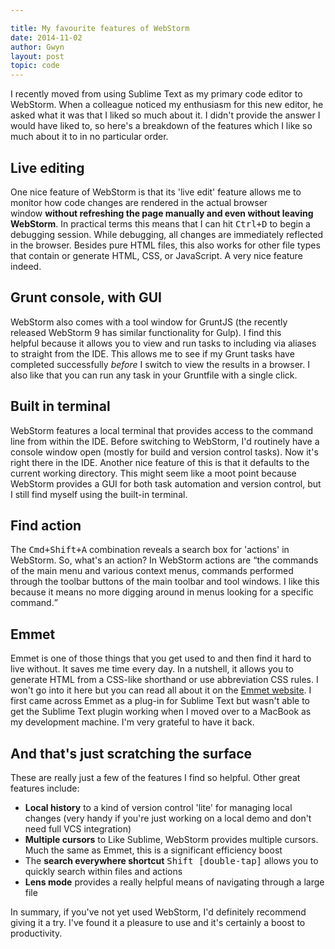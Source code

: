 ```yaml
---

title: My favourite features of WebStorm
date: 2014-11-02
author: Gwyn
layout: post
topic: code
---
```

I recently moved from using Sublime Text as my primary code editor to WebStorm. When a colleague noticed my enthusiasm for this new editor, he asked what it was that I liked so much about it. I didn't provide the answer I would have liked to, so here's a breakdown of the features which I like so much about it to in no particular order.

## Live editing

One nice feature of WebStorm is that its 'live edit' feature allows me to monitor how code changes are rendered in the actual browser window **without refreshing the page manually and even without leaving WebStorm**. In practical terms this means that I can hit <kbd>Ctrl+D</kbd> to begin a debugging session. While debugging, all changes are immediately reflected in the browser. Besides pure HTML files, this also works for other file types that contain or generate HTML, CSS, or JavaScript. A very nice feature indeed.

## Grunt console, with GUI

WebStorm also comes with a tool window for GruntJS (the recently released WebStorm 9 has similar functionality for Gulp). I find this helpful because it allows you to view and run tasks to including via aliases to straight from the IDE. This allows me to see if my Grunt tasks have completed successfully _before_ I switch to view the results in a browser. I also like that you can run any task in your Gruntfile with a single click.

## Built in terminal

WebStorm features a local terminal that provides access to the command line from within the IDE. Before switching to WebStorm, I'd routinely have a console window open (mostly for build and version control tasks). Now it's right there in the IDE. Another nice feature of this is that it defaults to the current working directory. This might seem like a moot point because WebStorm provides a GUI for both task automation and version control, but I still find myself using the built-in terminal.

## Find action

The <kbd>Cmd+Shift+A</kbd> combination reveals a search box for 'actions' in WebStorm. So, what's an action? In WebStorm actions are <q>the commands of the main menu and various context menus, commands performed through the toolbar buttons of the main toolbar and tool windows. I like this because it means no more digging around in menus looking for a specific command.</q>

## Emmet

Emmet is one of those things that you get used to and then find it hard to live without. It saves me time every day. In a nutshell, it allows you to generate HTML from a CSS-like shorthand or use abbreviation CSS rules. I won't go into it here but you can read all about it on the [Emmet website](http://docs.emmet.io). I first came across Emmet as a plug-in for Sublime Text but wasn't able to get the Sublime Text plugin working when I moved over to a MacBook as my development machine. I'm very grateful to have it back.

## And that's just scratching the surface

These are really just a few of the features I find so helpful. Other great features include:

  * **Local history** to a kind of version control 'lite' for managing local changes (very handy if you're just working on a local demo and don't need full VCS integration)
  * **Multiple cursors** to Like Sublime, WebStorm provides multiple cursors. Much the same as Emmet, this is a significant efficiency boost
  * The **search everywhere shortcut** <kbd>Shift [double-tap]</kbd> allows you to quickly search within files and actions
  * **Lens mode** provides a really helpful means of navigating through a large file

In summary, if you've not yet used WebStorm, I'd definitely recommend giving it a try. I've found it a pleasure to use and it's certainly a boost to productivity.